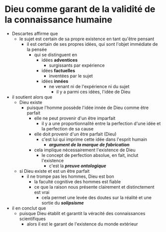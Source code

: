 # Dieu comme garant de la validité de la connaissance humaine

- Descartes affirme que
  - le sujet est certain de sa propre existence en tant qu'être pensant
    - il est certain de ses propres idées, qui sont l'objet immédiate de la pensée
      - qui se distinguent en
        - idées **adventices**
          - surgissants par expérience
        - idées **factuelles**
          - inventées par le sujet
        - idées **innées**
          - ne venant ni de l'expérience ni du sujet
            - il y a parmi ces idées, l'idée de Dieu
- il soutient alors que
  - Dieu existe
    - puisque l'homme possède l'idée innée de Dieu comme être parfait
      - elle ne peut provenir d'un être imparfait
        - il y a une proportionnalité entre la perfection d'une idée et la perfection de sa cause
      - elle doit provenir d'un être parfait (Dieu)
        - c'est lui qui imprime cette idée dans l'esprit humain
          - ***argument de la marque de fabrication***
      - cela implique nécessairement l'existence de Dieu
        - le concept de perfection absolue, en fait, inclut l'existence
          - c'est la ***preuve ontologique***
  - si Dieu existe et est un être parfait
    - il ne trompe pas les hommes, Dieu est bon
      - la faculté cognitive des hommes est fiable
      - ce que la raison nous présente clairement et distinctement est vrai
        - cela permet une levée des doutes sur la réalité et une sortie du ***solipsisme***
- il en conclut que
  - puisque Dieu établit et garantit la véracité des connaissances scientifiques
    - alors il est le garant de l'existence du monde extérieur
